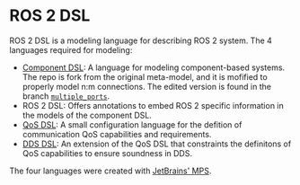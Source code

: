 # ROS 2 DSL

ROS 2 DSL is a modeling language for describing ROS 2 system. The 4 languages required for modeling:

* [Component DSL](https://github.com/samuelpg/component-dsl): A language for modeling component-based systems. The repo is fork from the original meta-model, and it is mofified to properly model n:m connections. The edited version is found in the branch [`multiple_ports`](https://github.com/samuelpg/component-dsl/tree/multiple_ports). 
* ROS 2 DSL: Offers annotations to embed ROS 2 specific information in the models of the component DSL.
* [QoS DSL](https://github.com/samuelpg/qos-dsl): A small configuration language for the defition of communication QoS capabilities and requirements.
* [DDS DSL](https://github.com/samuelpg/dds-dsl): An extension of the QoS DSL that constraints the definitons of QoS capabilities to ensure soundness in DDS.

The four languages were created with [JetBrains' MPS](https://www.jetbrains.com/mps/). 

